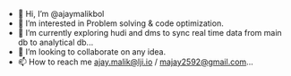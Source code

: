- 👋 Hi, I’m @ajaymalikbol
- 👀 I’m interested in Problem solving & code optimization.
- 🌱 I’m currently exploring hudi and dms to sync real time data from main db to analytical db...
- 💞️ I’m looking to collaborate on any idea.
- 📫 How to reach me ajay.malik@lji.io / majay2592@gmail.com...

<!---
ajaymalikbol/ajaymalikbol is a ✨ special ✨ repository because its `README.md` (this file) appears on your GitHub profile.
You can click the Preview link to take a look at your changes.
--->
